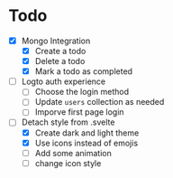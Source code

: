 # Todo

- [x] Mongo Integration
    - [x] Create a todo
    - [x] Delete a todo
    - [x] Mark a todo as completed
- [ ] Logto auth experience
    - [ ] Choose the login method
    - [ ] Update `users` collection as needed
    - [ ] Imporve first page login
- [ ] Detach style from .svelte
    - [x] Create dark and light theme
    - [x] Use icons instead of emojis
    - [ ] Add some animation
    - [ ] change icon style
